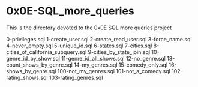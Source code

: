 # 0x0E-SQL_more_queries
This is the directory devoted to the 0x0E SQL more queries project

0-privileges.sql
1-create_user.sql
2-create_read_user.sql
3-force_name.sql
4-never_empty.sql
5-unique_id.sql
6-states.sql
7-cities.sql
8-cities_of_california_subquery.sql
9-cities_by_state_join.sql
10-genre_id_by_show.sql
11-genre_id_all_shows.sql
12-no_genre.sql
13-count_shows_by_genre.sql
14-my_genres.sql
15-comedy_only.sql
16-shows_by_genre.sql
100-not_my_genres.sql
101-not_a_comedy.sql
102-rating_shows.sql
103-rating_genres.sql
